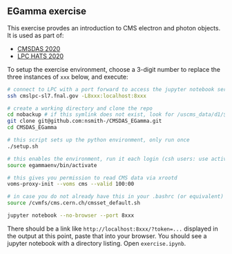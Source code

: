 EGamma exercise
---------------
This exercise provdes an introduction to CMS electron and photon objects. It is used as part of:
 - [CMSDAS 2020](https://twiki.cern.ch/twiki/bin/view/CMS/SWGuideCMSDataAnalysisSchoolLPC2020EGammaExercise)
 - [LPC HATS 2020](https://twiki.cern.ch/twiki/bin/view/CMS/EGammaHATSatLPC2020)

To setup the exercise environment, choose a 3-digit number to replace the three instances of `xxx` below,
and execute:
```bash
# connect to LPC with a port forward to access the jupyter notebook server
ssh cmslpc-sl7.fnal.gov -L8xxx:localhost:8xxx

# create a working directory and clone the repo
cd nobackup # if this symlink does not exist, look for /uscms_data/d1/$USER
git clone git@github.com:nsmith-/CMSDAS_EGamma.git
cd CMSDAS_EGamma

# this script sets up the python environment, only run once
./setup.sh

# this enables the environment, run it each login (csh users: use activate.csh)
source egammaenv/bin/activate

# this gives you permission to read CMS data via xrootd
voms-proxy-init --voms cms --valid 100:00

# in case you do not already have this in your .bashrc (or equivalent) please run
source /cvmfs/cms.cern.ch/cmsset_default.sh

jupyter notebook --no-browser --port 8xxx
```
There should be a link like `http://localhost:8xxx/?token=...` displayed in the output at this point, paste that into your browser.
You should see a jupyter notebook with a directory listing. Open `exercise.ipynb`.
